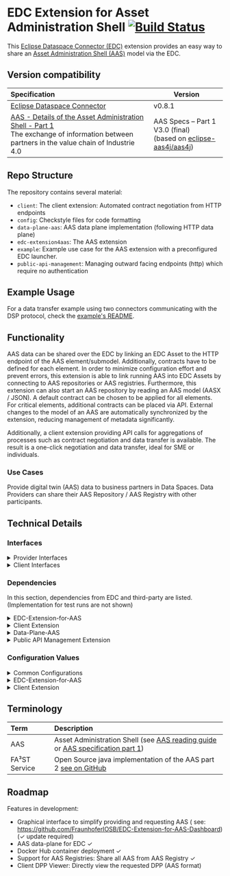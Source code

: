 # EDC Extension for Asset Administration Shell [![Build Status](https://github.com/FraunhoferIOSB/EDC-Extension-for-AAS/actions/workflows/gradle.yml/badge.svg)](https://github.com/FraunhoferIOSB/EDC-Extension-for-AAS/actions)

This [Eclipse Dataspace Connector (EDC)](https://github.com/eclipse-dataspaceconnector/DataSpaceConnector) extension
provides an easy way to share
an [Asset Administration Shell (AAS)](https://www.plattform-i40.de/SiteGlobals/IP/Forms/Listen/Downloads/EN/Downloads_Formular.html?cl2Categories_TechnologieAnwendungsbereich_name=Verwaltungsschale)
model via the EDC.

## Version compatibility

| Specification                                                                                                                                                                                                                                                                | Version                                                                                                      |
|:-----------------------------------------------------------------------------------------------------------------------------------------------------------------------------------------------------------------------------------------------------------------------------|--------------------------------------------------------------------------------------------------------------|
| [Eclipse Dataspace Connector](https://github.com/eclipse-dataspaceconnector/DataSpaceConnector)                                                                                                                                                                              | v0.8.1                                                                                                       |
| [AAS - Details of the Asset Administration Shell - Part 1](https://www.plattform-i40.de/IP/Redaktion/EN/Downloads/Publikation/Details_of_the_Asset_Administration_Shell_Part1_V3.html)<br />The exchange of information between partners in the value chain of Industrie 4.0 | AAS Specs – Part 1 V3.0 (final)<br/>(based on [eclipse-aas4j/aas4j](https://github.com/eclipse-aas4j/aas4j)) |

## Repo Structure

The repository contains several material:

- `client`: The client extension: Automated contract negotiation from HTTP endpoints
- `config`: Checkstyle files for code formatting
- `data-plane-aas`: AAS data plane implementation (following HTTP data plane)
- `edc-extension4aas`: The AAS extension
- `example`: Example use case for the AAS extension with a preconfigured EDC launcher.
- `public-api-management`: Managing outward facing endpoints (http) which require no authentication

<!-- ------------------Template Section --------------------------- -->

## Example Usage

For a data transfer example using two connectors communicating with the DSP protocol, check
the [example's README](example/README.md).

## Functionality

AAS data can be shared over the EDC by linking an EDC Asset to the HTTP endpoint of the AAS element/submodel. Additionally,
contracts have to be defined for each element. In order to minimize configuration effort and prevent errors, this
extension is able to link running AAS into EDC Assets by connecting to AAS repositories or AAS registries. Furthermore, this
extension can also start an AAS repository by reading an AAS
model (AASX / JSON). A default contract can be chosen to be applied for all elements. For critical elements, additional contracts can
be placed via API. External changes to the model of an AAS are automatically synchronized by the extension, reducing management of metadata significantly.

Additionally, a client extension providing API calls for aggregations of processes such as contract negotiation and data
transfer is available. The result is a one-click negotiation and data transfer, ideal for SME or individuals.

### Use Cases

Provide digital twin (AAS) data to business partners in Data Spaces. Data Providers can share their AAS Repository / AAS Registry with other participants.

## Technical Details

### Interfaces

<details>

<summary>Provider Interfaces</summary>

| HTTP Method | Interface (edc:1234/api/...) ((a) = only for authenticated users) | Parameters ((r) = required)                                                                                                                                                  | Description                                                                                                                                |
|:------------|:------------------------------------------------------------------|:-----------------------------------------------------------------------------------------------------------------------------------------------------------------------------|:-------------------------------------------------------------------------------------------------------------------------------------------|
| GET         | config (a)                                                        | -                                                                                                                                                                            | Get current extension configuration values.                                                                                                |
| PATCH       | config (a)                                                        | Body: Updated config values (JSON) (r)                                                                                                                                       | Update config values.                                                                                                                      |
| POST        | service (a)                                                       | Query Parameter "url" (r)                                                                                                                                                    | Register a standalone AAS service (e.g., FA³ST) to this extension.                                                                         |
| DELETE      | service (a)                                                       | Query Parameter "url" (r)                                                                                                                                                    | Unregister an AAS service (e.g., FA³ST) from this extension, possibly shutting down the service if it has been started internally.         |
| POST        | registry (a)                                                      | Query Parameter "url" (r)                                                                                                                                                    | Register an AAS registry (e.g., FA³ST) to this extension.                                                                                  |
| DELETE      | registry (a)                                                      | Query Parameter "url" (r)                                                                                                                                                    | Unregister an AAS registry (e.g., FA³ST) from this extension.                                                                              |
| POST        | environment (a)                                                   | Query Parameters: "environment": Path to AAS environment (r), "port": HTTP communication port of service to be created , "config": Path to an AAS service configuration file | Start a new AAS service internally. If a port is provided explicitly, this port will be used for communications with the AAS service.      |
| GET         | selfDescription                                                   | Query Parameter "url" (r)                                                                                                                                                    | Return the self-description of all registered services/registries of this extension. If url is defined, return only this self-description. |

</details>

<details>
<summary>Client Interfaces</summary>

| HTTP Method | Interface (edc:1234/api/automated/...) ((a) = only for authenticated users) | Parameters ((r) = required)                                                                                                                                        | Description                                                                                                                                                                                                                                                                                                                                        |
|:------------|:----------------------------------------------------------------------------|:-------------------------------------------------------------------------------------------------------------------------------------------------------------------|:---------------------------------------------------------------------------------------------------------------------------------------------------------------------------------------------------------------------------------------------------------------------------------------------------------------------------------------------------|
| POST        | negotiate (a)                                                               | Query Parameter "providerUrl": URL (r), Query Parameter "providerId": String (r), Query Parameter "assetId": String (r), Query Parameter "dataDestinationUrl": URL | Perform an automated contract negotiation with a provider (given provider URL and ID) and get the data stored for the specified asset. Optionally, a data destination URL can be specified where the data is sent to instead of the extension's log, or a data address can be provided through the request body which defines the data destination |
| GET         | dataset (a)                                                                 | Query Parameter "providerUrl": URL (r), Query Parameter "assetId": String (r), Query Parameter "providerId": String (r)                                            | Get dataset from the specified provider's catalog that contains the specified asset's policies.                                                                                                                                                                                                                                                    |
| POST        | negotiateContract (a)                                                       | request body: org.eclipse.edc.connector.contract.spi.types.negotiation.ContractRequest (r)                                                                         | Using a contractRequest (JSON in http request body), negotiate a contract. Returns the corresponding agreementId on success.                                                                                                                                                                                                                       |
| GET         | transfer (a)                                                                | Query Parameter "providerUrl": URL (r), Query Parameter "agreementId": String (r), Query Parameter "assetId": String (r), Query Parameter "dataDestinationUrl"     | Submits a data transfer request to the providerUrl. On success, returns the data behind the specified asset. Optionally, a data destination URL can be specified where the data is sent to instead of the extension's log.                                                                                                                         |
| POST        | acceptedPolicies (a)                                                        | request body: List of PolicyDefinitions (JSON) (r)                                                                                                                 | Adds the given PolicyDefinitions to the accepted PolicyDefinitions list (Explanation: On fully automated negotiation, the provider's PolicyDefinition is matched against the consumer's accepted PolicyDefinitions list. If any PolicyDefinition fits the provider's, the negotiation continues.) Returns "OK"-Response if requestBody is valid.   |
| GET         | acceptedPolicies (a)                                                        | -                                                                                                                                                                  | Returns the client extension's accepted policy definitions for fully automated negotiation.                                                                                                                                                                                                                                                        |
| DELETE      | acceptedPolicies (a)                                                        | request body: PolicyDefinition: PolicyDefinition (JSON) (r)                                                                                                        | Updates the client extension's accepted policy definition with the same policyDefinitionId as the request.                                                                                                                                                                                                                                         |
| PUT         | acceptedPolicies (a)                                                        | request body: PolicyDefinitionId: String (JSON) (r)                                                                                                                | Deletes a client extension's accepted policy definition with the same policyDefinitionId as the request.                                                                                                                                                                                                                                           |

</details>

### Dependencies

In this section, dependencies from EDC and third-party are listed. (Implementation for test runs are not shown)
<details>
<summary>EDC-Extension-for-AAS</summary>

| Name                                          | Description                                                                                         |
|:----------------------------------------------|:----------------------------------------------------------------------------------------------------|
| public-api-management (local)                 | Centralized http authentication request filter                                                      |
| data-plane-aas (local)                        | Allowing easy communication with AAS services through AAS data addresses                            |
| de.fraunhofer.iosb.ilt.faaast.service:starter | [FA³ST Service](https://github.com/FraunhoferIOSB/FAAAST-Service) to start AAS services internally. |
| org.eclipse.edc:http-spi                      | OkHttp3 Fields                                                                                      |
| org.eclipse.edc:management-api                | EDC Asset/Contract Management                                                                       |

</details>
<details>
<summary>Client Extension</summary>  

| Name                                        | Description                                                              |
|:--------------------------------------------|:-------------------------------------------------------------------------|
| public-api-management (local)               | Centralized http authentication request filter                           |
| data-plane-aas (local)                      | Allowing easy communication with AAS services through AAS data addresses |
| org.eclipse.edc:connector-core              | PolicyService                                                            |
| org.eclipse.edc:control-plane-contract      | Observe contract negotiations                                            |
| org.eclipse.edc:control-plane-transform     | Type transformers                                                        |
| org.eclipse.edc:data-plane-http-spi         | HttpDataAddress                                                          |
| org.eclipse.edc:dsp-catalog-http-dispatcher | EDC constants                                                            |
| org.eclipse.edc:json-ld-lib                 | JsonLD expansion                                                         |
| org.eclipse.edc:management-api              | EDC WebService for registering endpoints                                 |

</details>
<details>
<summary>Data-Plane-AAS</summary>

| Name                                      | Description                                                                        |
|:------------------------------------------|:-----------------------------------------------------------------------------------|
| org.eclipse.edc:data-plane-spi            | Data-plane functionality                                                           |
| org.eclipse.edc:lib                       | OkHttp3 Fields + EdcHttpClient implementation                                      |
| org.eclipse.digitaltwin.aas4j:aas4j-model | [Eclipse AAS4J java model](https://github.com/eclipse-aas4j/aas4j/tree/main/model) |

</details>
<details>
<summary>Public API Management Extension</summary>  

| Name                     | Description            |
|:-------------------------|:-----------------------|
| org.eclipse.edc:auth-spi | EDC Authentication SPI |

</details>

### Configuration Values

<details>
<summary>Common Configurations</summary>

| Key                                               | Values            | Description                                                                                                                                                                            |
|:--------------------------------------------------|:------------------|:---------------------------------------------------------------------------------------------------------------------------------------------------------------------------------------|
| edc.dataplane.aas.acceptAllSelfSignedCertificates | True/<u>False</u> | Accept self-signed certificates from ALL AAS services (internal+external, provider+consumer)                                                                                           |
| edc.dataplane.aas.acceptOwnSelfSignedCertificates | True/<u>False</u> | Accept self-signed certificates from registered services (example: Creating AAS service in extension -> extension registers service at dataplane to allow its self-signed certificate) |

</details>
<details>
<summary>EDC-Extension-for-AAS</summary>

| Key                               | Value Type        | Description                                                                                                                                                                      |
|:----------------------------------|:------------------|:---------------------------------------------------------------------------------------------------------------------------------------------------------------------------------|
| edc.aas.defaultAccessPolicyPath   | path              | Path to an access policy file (JSON). This policy will be used as the default access policy for all assets created after the configuration value has been set.                   |
| edc.aas.defaultContractPolicyPath | path              | Path to a contract policy file (JSON). This policy will be used as the default contract policy for all assets created after the configuration value has been set.                |
| edc.aas.exposeSelfDescription     | boolean           | Whether the Self Description should be exposed on {edc}/api/selfDescription. When set to False, the selfDescription is still available for authenticated requests. Default: True |
| edc.aas.localAASModelPath         | path              | A path to a serialized AAS environment compatible to specification version 3.0RC01 (see: https://github.com/FraunhoferIOSB/FAAAST-Service/blob/main/README.md)                   |
| edc.aas.localAASServiceConfigPath | path              | Path to AAS config for locally started AAS service. Required, if localAASServicePort is not defined, but localAASModelPath is defined.                                           |
| edc.aas.localAASServicePort       | Open network port | Port to locally created AAS service. Required, if localAASModelPath is defined and localAASServiceConfigPath is not defined.                                                     |
| edc.aas.onlySubmodels             | boolean           | (Provider) Only register submodels of AAS services. Default: False                                                                                                               |
| edc.aas.remoteAasLocation         | URL               | Register a URL of an AAS service (such as FA³ST) that is already running and is conformant with official AAS API specification                                                   |
| edc.aas.syncPeriod                | number in seconds | Time period in which AAS services should be polled for structural changes (added/deleted elements etc.). Default: 5 (seconds).                                                   |

</details>
<details>
<summary>Client Extension</summary>  

| Key                                      | Value Type              | Description                                                                                                                                                                   |
|:-----------------------------------------|:------------------------|:------------------------------------------------------------------------------------------------------------------------------------------------------------------------------|
| edc.client.acceptAllProviderOffers       | True/<u>False</u>       | Accept any contractOffer offered by all provider connectors on automated contract negotiation (e.g., trusted provider)                                                        |
| edc.client.acceptedPolicyDefinitionsPath | path                    | Path pointing to a JSON-file containing acceptable PolicyDefinitions for automated contract negotiation in a list (only policies must match in a provider's PolicyDefinition) |
| edc.client.waitForAgreementTimeout       | whole number in seconds | How long should the extension wait for an agreement when automatically negotiating a contract? Default value is 10(s).                                                        |
| edc.client.waitForTransferTimeout        | whole number in seconds | How long should the extension wait for a data transfer when automatically negotiating a contract? Default value is 10(s).                                                     |

</details>

## Terminology

| Term          | Description                                                                                                                                                                                                                                                                                                                      |
|:--------------|:---------------------------------------------------------------------------------------------------------------------------------------------------------------------------------------------------------------------------------------------------------------------------------------------------------------------------------|
| AAS           | Asset Administration Shell (see [AAS reading guide](https://www.plattform-i40.de/IP/Redaktion/DE/Downloads/Publikation/Asset_Administration_Shell_Reading_Guide.html) or [AAS specification part 1](https://www.plattform-i40.de/IP/Redaktion/DE/Downloads/Publikation/Details_of_the_Asset_Administration_Shell_Part1_V3.html)) |
| FA³ST Service | Open Source java implementation of the AAS part 2 [see on GitHub](https://github.com/FraunhoferIOSB/FAAAST-Service)                                                                                                                                                                                                              |

## Roadmap

Features in development:

- Graphical interface to simplify providing and requesting AAS (
  see: https://github.com/FraunhoferIOSB/EDC-Extension-for-AAS-Dashboard) (&#x2713; update required)
- AAS data-plane for EDC &#x2713;
- Docker Hub container deployment &#x2713;
- Support for AAS Registries: Share all AAS from AAS Registry &#x2713;
- Client DPP Viewer: Directly view the requested DPP (AAS format)
